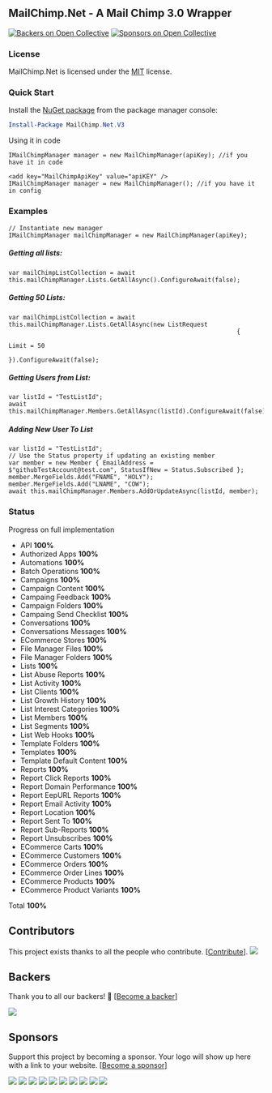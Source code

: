 ## MailChimp.Net - A Mail Chimp 3.0 Wrapper
[![Backers on Open Collective](https://opencollective.com/mailchimp/backers/badge.svg)](#backers)
 [![Sponsors on Open Collective](https://opencollective.com/mailchimp/sponsors/badge.svg)](#sponsors) 



### License
MailChimp.Net is licensed under the [MIT](https://github.com/brandonseydel/MailChimp.Net/blob/master/LICENSE.txt) license.


### Quick Start
Install the [NuGet package](https://www.nuget.org/packages/MailChimp.Net.V3/) from the package manager console:
```powershell
Install-Package MailChimp.Net.V3
```
Using it in code
```CSharp
IMailChimpManager manager = new MailChimpManager(apiKey); //if you have it in code

<add key="MailChimpApiKey" value="apiKEY" />
IMailChimpManager manager = new MailChimpManager(); //if you have it in config
```

### Examples

```CSharp
// Instantiate new manager
IMailChimpManager mailChimpManager = new MailChimpManager(apiKey);
```

##### Getting all lists:

```CSharp
var mailChimpListCollection = await this.mailChimpManager.Lists.GetAllAsync().ConfigureAwait(false);
```

##### Getting 50 Lists:

```CSharp
var mailChimpListCollection = await this.mailChimpManager.Lists.GetAllAsync(new ListRequest
                                                               {
                                                                   Limit = 50
                                                               }).ConfigureAwait(false);
```

##### Getting Users from List:

```CSharp
var listId = "TestListId";
await this.mailChimpManager.Members.GetAllAsync(listId).ConfigureAwait(false);
```
##### Adding New User To List

```CSharp
var listId = "TestListId";
// Use the Status property if updating an existing member
var member = new Member { EmailAddress = $"githubTestAccount@test.com", StatusIfNew = Status.Subscribed };
member.MergeFields.Add("FNAME", "HOLY");
member.MergeFields.Add("LNAME", "COW");
await this.mailChimpManager.Members.AddOrUpdateAsync(listId, member);
```
### Status
Progress on full implementation

- API **100%**
- Authorized Apps **100%**
- Automations **100%**
- Batch Operations **100%**
- Campaigns **100%**
- Campaign Content **100%**
- Campaing Feedback **100%**
- Campaign Folders **100%**
- Campaing Send Checklist **100%**
- Conversations **100%**
- Conversations Messages **100%**
- ECommerce Stores **100%**
- File Manager Files **100%**
- File Manager Folders **100%**
- Lists **100%**
- List Abuse Reports **100%**
- List Activity **100%**
- List Clients **100%**
- List Growth History **100%**
- List Interest Categories **100%**
- List Members **100%**
- List Segments **100%**
- List Web Hooks **100%**
- Template Folders **100%**
- Templates **100%**
- Template Default Content **100%**
- Reports **100%**
- Report Click Reports **100%**
- Report Domain Performance **100%**
- Report EepURL Reports **100%**
- Report Email Activity **100%**
- Report Location **100%**
- Report Sent To **100%**
- Report Sub-Reports **100%**
- Report Unsubscribes **100%**
- ECommerce Carts **100%**
- ECommerce Customers **100%**
- ECommerce Orders **100%**
- ECommerce Order Lines **100%**
- ECommerce Products **100%**
- ECommerce Product Variants **100%**


Total **100%**

## Contributors

This project exists thanks to all the people who contribute. [[Contribute](CONTRIBUTING.md)].
<a href="https://github.com/brandonseydel/MailChimp.Net/graphs/contributors"><img src="https://opencollective.com/mailchimp/contributors.svg?width=890&button=false" /></a>


## Backers

Thank you to all our backers! 🙏 [[Become a backer](https://opencollective.com/mailchimp#backer)]

<a href="https://opencollective.com/mailchimp#backers" target="_blank"><img src="https://opencollective.com/mailchimp/backers.svg?width=890"></a>


## Sponsors

Support this project by becoming a sponsor. Your logo will show up here with a link to your website. [[Become a sponsor](https://opencollective.com/mailchimp#sponsor)]

<a href="https://opencollective.com/mailchimp/sponsor/0/website" target="_blank"><img src="https://opencollective.com/mailchimp/sponsor/0/avatar.svg"></a>
<a href="https://opencollective.com/mailchimp/sponsor/1/website" target="_blank"><img src="https://opencollective.com/mailchimp/sponsor/1/avatar.svg"></a>
<a href="https://opencollective.com/mailchimp/sponsor/2/website" target="_blank"><img src="https://opencollective.com/mailchimp/sponsor/2/avatar.svg"></a>
<a href="https://opencollective.com/mailchimp/sponsor/3/website" target="_blank"><img src="https://opencollective.com/mailchimp/sponsor/3/avatar.svg"></a>
<a href="https://opencollective.com/mailchimp/sponsor/4/website" target="_blank"><img src="https://opencollective.com/mailchimp/sponsor/4/avatar.svg"></a>
<a href="https://opencollective.com/mailchimp/sponsor/5/website" target="_blank"><img src="https://opencollective.com/mailchimp/sponsor/5/avatar.svg"></a>
<a href="https://opencollective.com/mailchimp/sponsor/6/website" target="_blank"><img src="https://opencollective.com/mailchimp/sponsor/6/avatar.svg"></a>
<a href="https://opencollective.com/mailchimp/sponsor/7/website" target="_blank"><img src="https://opencollective.com/mailchimp/sponsor/7/avatar.svg"></a>
<a href="https://opencollective.com/mailchimp/sponsor/8/website" target="_blank"><img src="https://opencollective.com/mailchimp/sponsor/8/avatar.svg"></a>
<a href="https://opencollective.com/mailchimp/sponsor/9/website" target="_blank"><img src="https://opencollective.com/mailchimp/sponsor/9/avatar.svg"></a>
